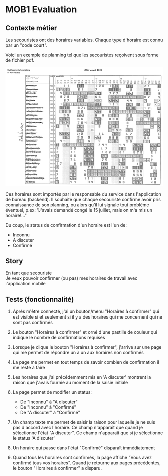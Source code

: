 # MOB1 Evaluation

## Contexte métier

Les secouristes ont des horaires variables. Chaque type d'horaire est connu par un "code
court".

Voici un exemple de planning tel que les secouristes reçoivent sous forme de fichier pdf.

![flashMessage image](polypoints.PNG)

Ces horaires sont importés par le responsable du service dans l'application de bureau (backend).
Il souhaite que chaque secouriste confirme avoir pris connaissance de son planning, ou alors qu'il lui signale tout problème éventuel, p.ex: "J'avais demandé congé le 15 juillet, mais on m'a mis un horaire!..."

Du coup, le status de confirmation d'un horaire est l'un de:

- Inconnu
- A discuter
- Confirmé

## Story

En tant que secouriste  
Je veux pouvoir confirmer (ou pas) mes horaires de travail avec l'application mobile

## Tests (fonctionnalité)

1. Après m'être connecté, j'ai un bouton/menu "Horaires à confirmer" qui est visible si et seulement si il y a des horaires qui me concernent qui ne sont pas confirmés
2. Le bouton "Horaires à confirmer" et orné d'une pastille de couleur qui indique le nombre de confirmations requises
3. Lorsque je clique le bouton "Horaires à confirmer", j'arrive sur une page qui me permet de répondre un à un aux horaires non confirmés
3. La page me permet en tout temps de savoir combien de confirmation il me reste à faire
3. Les horaires que j'ai précédemment mis en 'A discuter' montrent la raison que j'avais fournie au moment de la saisie initiale
4. La page permet de modifier un status:

    - De "Inconnu" à "A discuter"
    - De "Inconnu" à "Confirmé"
    - De "A discuter" à "Confirmé"

5. Un champ texte me permet de saisir la raison pour laquelle je ne suis pas d'accord avec l'horaire. Ce champ n'apparaît que quand je sélectionne l'état "A discuter". Ce champ n'apparaît que si je sélectionne le status 'A discuter'
5. Un horaire qui passe dans l'état "Confirmé" disparaît immédiatement
6. Quand tous les horaires sont confirmés, la page affiche "Vous avez confirmé tous vos horaires". Quand je retourne aux pages précédentes, le bouton "Horaires à confirmer" a disparu.

